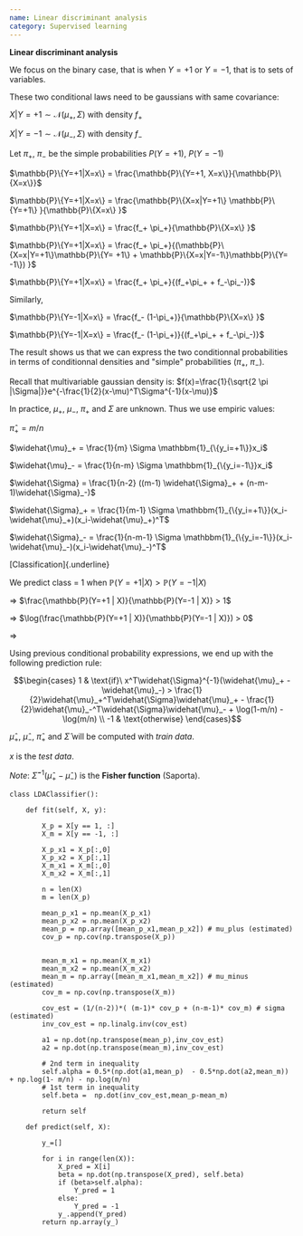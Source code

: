 ```yaml
---
name: Linear discriminant analysis
category: Supervised learning
---
```


**Linear discriminant analysis**

We focus on the binary case, that is when $Y=+1$ or $Y=-1$, that is to
sets of variables.

These two conditional laws need to be gaussians with same covariance:

$X | Y=+1 \sim \mathcal{N}(\mu_+,\Sigma)$ with density $f_+$

$X | Y=-1 \sim \mathcal{N}(\mu_-,\Sigma)$ with density $f_-$

Let $\pi_+$, $\pi_-$ be the simple probabilities $P(Y=+1)$, $P(Y=-1)$

$\mathbb{P}\{Y=+1|X=x\} = \frac{\mathbb{P}\{Y=+1, X=x\}}{\mathbb{P}\{X=x\}}$

$\mathbb{P}\{Y=+1|X=x\} = \frac{\mathbb{P}\{X=x|Y=+1\} \mathbb{P}\{Y=+1\} }{\mathbb{P}\{X=x\} }$

$\mathbb{P}\{Y=+1|X=x\} = \frac{f_+ \pi_+}{\mathbb{P}\{X=x\} }$

$\mathbb{P}\{Y=+1|X=x\} = \frac{f_+ \pi_+}{(\mathbb{P}\{X=x|Y=+1\}\mathbb{P}\{Y= +1\} + \mathbb{P}\{X=x|Y=-1\}\mathbb{P}\{Y= -1\}) }$

$\mathbb{P}\{Y=+1|X=x\} = \frac{f_+ \pi_+}{(f_+\pi_+ + f_-\pi_-)}$

Similarly,

$\mathbb{P}\{Y=-1|X=x\} = \frac{f_- (1-\pi_+)}{\mathbb{P}\{X=x\} }$

$\mathbb{P}\{Y=-1|X=x\} = \frac{f_- (1-\pi_+)}{(f_+\pi_+ + f_-\pi_-)}$

The result shows us that we can express the two conditionnal
probabilities in terms of conditionnal densities and \"simple\"
probabilities ($\pi_+$, $\pi_-$).

Recall that multivariable gaussian density is:
$f(x)=\frac{1}{\sqrt{2 \pi |\Sigma|}}e^{-\frac{1}{2}(x-\mu)^T\Sigma^{-1}(x-\mu)}$

In practice, $\mu_+$, $\mu_-$, $\pi_+$ and $\Sigma$ are unknown. Thus we
use empiric values:

$\widehat{\pi}_+ = m/n$

$\widehat{\mu}_+ = \frac{1}{m} \Sigma \mathbbm{1}_{\{y_i=+1\}}x_i$

$\widehat{\mu}_- = \frac{1}{n-m} \Sigma \mathbbm{1}_{\{y_i=-1\}}x_i$

$\widehat{\Sigma} = \frac{1}{n-2} ((m-1) \widehat{\Sigma}_+ + (n-m-1)\widehat{\Sigma}_-)$

$\widehat{\Sigma}_+ = \frac{1}{m-1} \Sigma \mathbbm{1}_{\{y_i=+1\}}(x_i-\widehat{\mu}_+)(x_i-\widehat{\mu}_+)^T$

$\widehat{\Sigma}_- = \frac{1}{n-m-1} \Sigma \mathbbm{1}_{\{y_i=-1\}}(x_i-\widehat{\mu}_-)(x_i-\widehat{\mu}_-)^T$

[Classification]{.underline}

We predict class = 1 when $\mathbb{P}(Y=+1 | X) > \mathbb{P}(Y=-1 | X)$

=\> $\frac{\mathbb{P}(Y=+1 | X)}{\mathbb{P}(Y=-1 | X)} > 1$

=\> $\log(\frac{\mathbb{P}(Y=+1 | X)}{\mathbb{P}(Y=-1 | X)}) > 0$

=\>

Using previous conditional probability expressions, we end up with the
following prediction rule:

$$\begin{cases}
      1 & \text{if}\ x^T\widehat{\Sigma}^{-1}(\widehat{\mu}_+ - \widehat{\mu}_-) > \frac{1}{2}\widehat{\mu}_+^T\widehat{\Sigma}\widehat{\mu}_+ - \frac{1}{2}\widehat{\mu}_-^T\widehat{\Sigma}\widehat{\mu}_- + \log(1-m/n) - \log(m/n) \\
      -1 & \text{otherwise}
    \end{cases}$$

$\widehat{\mu}_+$, $\widehat{\mu}_-$, $\widehat{\pi}_+$ and
$\widehat{\Sigma}$ will be computed with *train data*.

$x$ is the *test data*.

*Note*: $\widehat{\Sigma}^{-1}(\widehat{\mu}_+ - \widehat{\mu}_-)$ is
the **Fisher function** (Saporta).


    class LDAClassifier():
        
        def fit(self, X, y):       
            
            X_p = X[y == 1, :]
            X_m = X[y == -1, :]
            
            X_p_x1 = X_p[:,0]
            X_p_x2 = X_p[:,1]
            X_m_x1 = X_m[:,0]
            X_m_x2 = X_m[:,1]
            
            n = len(X)
            m = len(X_p)
            
            mean_p_x1 = np.mean(X_p_x1)
            mean_p_x2 = np.mean(X_p_x2)
            mean_p = np.array([mean_p_x1,mean_p_x2]) # mu_plus (estimated)
            cov_p = np.cov(np.transpose(X_p))
            

            mean_m_x1 = np.mean(X_m_x1)
            mean_m_x2 = np.mean(X_m_x2)
            mean_m = np.array([mean_m_x1,mean_m_x2]) # mu_minus (estimated)
            cov_m = np.cov(np.transpose(X_m))
            
            cov_est = (1/(n-2))*( (m-1)* cov_p + (n-m-1)* cov_m) # sigma (estimated)
            inv_cov_est = np.linalg.inv(cov_est)
            
            a1 = np.dot(np.transpose(mean_p),inv_cov_est)
            a2 = np.dot(np.transpose(mean_m),inv_cov_est)
            
            # 2nd term in inequality
            self.alpha = 0.5*(np.dot(a1,mean_p)  - 0.5*np.dot(a2,mean_m)) + np.log(1- m/n) - np.log(m/n)
            # 1st term in inequality
            self.beta =  np.dot(inv_cov_est,mean_p-mean_m)
            
            return self
        
        def predict(self, X):
            
            y_=[]
            
            for i in range(len(X)):
                X_pred = X[i]
                beta = np.dot(np.transpose(X_pred), self.beta)
                if (beta>self.alpha):
                    Y_pred = 1
                else:
                    Y_pred = -1
                y_.append(Y_pred)
            return np.array(y_) 
